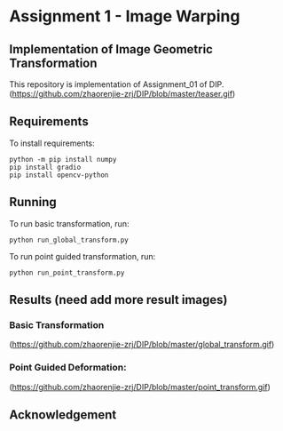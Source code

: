 # Assignment 1 - Image Warping


## Implementation of Image Geometric Transformation

This repository is  implementation of Assignment_01 of DIP. 
(https://github.com/zhaorenjie-zrj/DIP/blob/master/teaser.gif)


## Requirements

To install requirements:

```setup
python -m pip install numpy
pip install gradio
pip install opencv-python
```


## Running

To run basic transformation, run:

```basic
python run_global_transform.py
```

To run point guided transformation, run:

```point
python run_point_transform.py
```

## Results (need add more result images)
### Basic Transformation
(https://github.com/zhaorenjie-zrj/DIP/blob/master/global_transform.gif)

### Point Guided Deformation:
(https://github.com/zhaorenjie-zrj/DIP/blob/master/point_transform.gif)

## Acknowledgement

